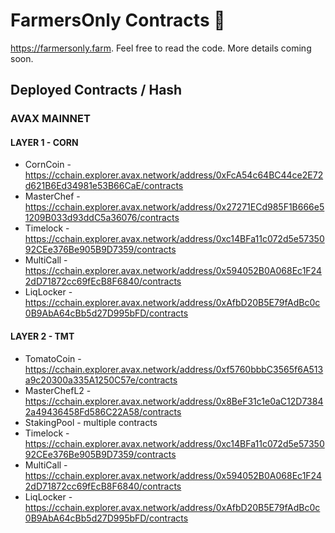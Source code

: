 # FarmersOnly Contracts 🌽

https://farmersonly.farm. Feel free to read the code. More details coming soon.

## Deployed Contracts / Hash

### AVAX MAINNET

#### LAYER 1 - CORN

- CornCoin - https://cchain.explorer.avax.network/address/0xFcA54c64BC44ce2E72d621B6Ed34981e53B66CaE/contracts
- MasterChef - https://cchain.explorer.avax.network/address/0x27271ECd985F1B666e51209B033d93ddC5a36076/contracts
- Timelock - https://cchain.explorer.avax.network/address/0xc14BFa11c072d5e5735092CEe376Be905B9D7359/contracts
- MultiCall - https://cchain.explorer.avax.network/address/0x594052B0A068Ec1F242dD71872cc69fEcB8F6840/contracts
- LiqLocker - https://cchain.explorer.avax.network/address/0xAfbD20B5E79fAdBc0c0B9AbA64cBb5d27D995bFD/contracts

#### LAYER 2 - TMT

- TomatoCoin - https://cchain.explorer.avax.network/address/0xf5760bbbC3565f6A513a9c20300a335A1250C57e/contracts
- MasterChefL2 - https://cchain.explorer.avax.network/address/0x8BeF31c1e0aC12D73842a49436458Fd586C22A58/contracts
- StakingPool - multiple contracts
- Timelock - https://cchain.explorer.avax.network/address/0xc14BFa11c072d5e5735092CEe376Be905B9D7359/contracts
- MultiCall - https://cchain.explorer.avax.network/address/0x594052B0A068Ec1F242dD71872cc69fEcB8F6840/contracts
- LiqLocker - https://cchain.explorer.avax.network/address/0xAfbD20B5E79fAdBc0c0B9AbA64cBb5d27D995bFD/contracts
